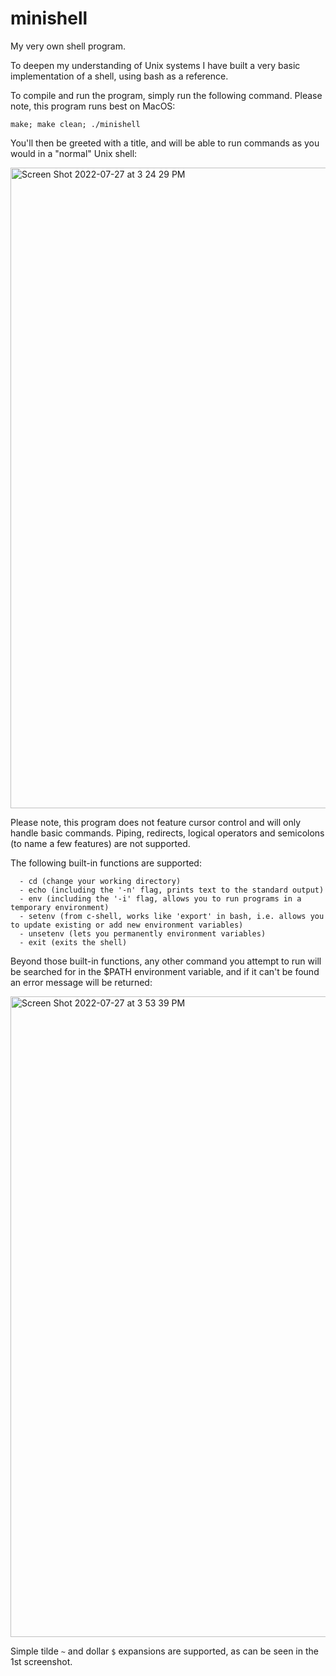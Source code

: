 # minishell
My very own shell program.

To deepen my understanding of Unix systems I have built a very basic implementation of a shell, using bash as a reference.

To compile and run the program, simply run the following command. Please note, this program runs best on MacOS: 

```
make; make clean; ./minishell
```

You'll then be greeted with a title, and will be able to run commands as you would in a "normal" Unix shell:

<img width="1025" alt="Screen Shot 2022-07-27 at 3 24 29 PM" src="https://user-images.githubusercontent.com/69106035/181247850-c8f7965b-60a8-4371-abcc-547b712e520e.png">

Please note, this program does not feature cursor control and will only handle basic commands. Piping, redirects, logical operators and semicolons (to name a few features) are not supported.

The following built-in functions are supported:

```
  - cd (change your working directory)
  - echo (including the '-n' flag, prints text to the standard output)
  - env (including the '-i' flag, allows you to run programs in a temporary environment)
  - setenv (from c-shell, works like 'export' in bash, i.e. allows you to update existing or add new environment variables)
  - unsetenv (lets you permanently environment variables)
  - exit (exits the shell)
```

Beyond those built-in functions, any other command you attempt to run will be searched for in the $PATH environment variable, and if it can't be found an error message will be returned:

<img width="1025" alt="Screen Shot 2022-07-27 at 3 53 39 PM" src="https://user-images.githubusercontent.com/69106035/181251724-26d7f984-33a4-480a-a8e4-a075c5ca5d74.png">

Simple tilde `~` and dollar `$` expansions are supported, as can be seen in the 1st screenshot.
